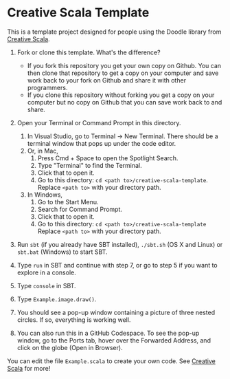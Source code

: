 # Creative Scala Template

This is a template project designed for people using the Doodle library from [Creative Scala][creative-scala].

1. Fork or clone this template. What's the difference?
   - If you fork this repository you get your own copy on Github. You can then clone that repository to get a copy on your computer and save work back to your fork on Github and share it with other programmers. 
   - If you clone this repository without forking you get a copy on your computer but no copy on Github that you can save work back to and share.

2. Open your Terminal or Command Prompt in this directory.
   1. In Visual Studio, go to Terminal -> New Terminal. There should be a terminal window that pops up under the code editor.
   2. Or, in Mac, 
      1. Press Cmd + Space to open the Spotlight Search. 
      2. Type "Terminal" to find the Terminal.
      3. Click that to open it.
      4. Go to this directory: `cd <path to>/creative-scala-template`. Replace `<path to>` with your directory path.
   3. In Windows, 
      1. Go to the Start Menu.
      2. Search for Command Prompt.
      3. Click that to open it. 
      4. Go to this directory: `cd <path to>/creative-scala-template` Replace `<path to>` with your directory path.
3. Run `sbt` (if you already have SBT installed), `./sbt.sh` (OS X and Linux) or `sbt.bat` (Windows) to start SBT.
4. Type `run` in SBT and continue with step 7, or go to step 5 if you want to explore in a console.
5. Type `console` in SBT.
6. Type `Example.image.draw()`.
7. You should see a pop-up window containing a picture of three nested circles. If so, everything is working well.
8. You can also run this in a GitHub Codespace. To see the pop-up window, go to the Ports tab, hover over the Forwarded Address, and click on the globe (Open in Browser). 

You can edit the file `Example.scala` to create your own code. See [Creative Scala][creative-scala] for more!

[creative-scala]: https://creativescala.org/
